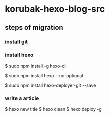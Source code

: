 # korubak-hexo-blog-src

## steps of migration

### install git

### install hexo
$ sudo npm install -g hexo-cli

$ sudo npm install hexo --no-optional

$ sudo npm install hexo-deployer-git --save

### write a article 

$ hexo new title
$ hexo clean
$ hexo deploy -g
